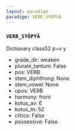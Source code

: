 ```yaml
---
layout: paradigm
paradigm: VERB_SYÖPYÄ
---
```

### ` VERB_SYÖPYÄ `

Dictionary class52 p~v y
* grade_dir: weaken
* plurale_tantum: False
* pos: VERB
* stem_diphthong: None
* stem_vowel: None
* upos: VERB
* harmony: front
* kotus_av: E
* kotus_tn: 52
* clitics: False
* possessive: False
